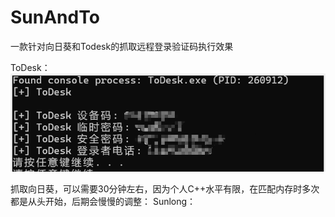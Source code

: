 # SunAndTo
一款针对向日葵和Todesk的抓取远程登录验证码执行效果

ToDesk：
![image](https://github.com/trymonoly/SunAndTo/blob/main/ToDesk.png)


抓取向日葵，可以需要30分钟左右，因为个人C++水平有限，在匹配内存时多次都是从头开始，后期会慢慢的调整：
Sunlong：

